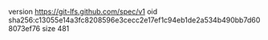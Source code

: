 version https://git-lfs.github.com/spec/v1
oid sha256:c13055e14a3fc8208596e3cecc2e17ef1c94eb1de2a534b490bb7d608073ef76
size 481
